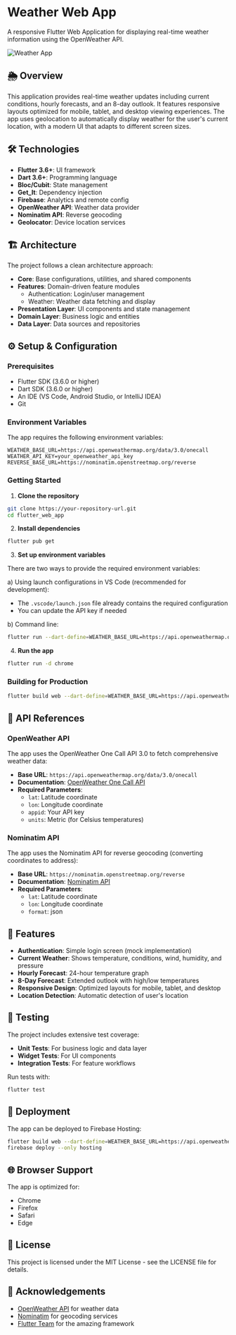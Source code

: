 # Weather Web App

A responsive Flutter Web Application for displaying real-time weather information using the OpenWeather API.

![Weather App](https://placehold.co/600x400?text=Weather+App)

## 🌦 Overview

This application provides real-time weather updates including current conditions, hourly forecasts, and an 8-day outlook. It features responsive layouts optimized for mobile, tablet, and desktop viewing experiences. The app uses geolocation to automatically display weather for the user's current location, with a modern UI that adapts to different screen sizes.

## 🛠 Technologies

- **Flutter 3.6+**: UI framework
- **Dart 3.6+**: Programming language
- **Bloc/Cubit**: State management
- **Get_It**: Dependency injection
- **Firebase**: Analytics and remote config
- **OpenWeather API**: Weather data provider
- **Nominatim API**: Reverse geocoding
- **Geolocator**: Device location services

## 🏗 Architecture

The project follows a clean architecture approach:

- **Core**: Base configurations, utilities, and shared components
- **Features**: Domain-driven feature modules
  - Authentication: Login/user management
  - Weather: Weather data fetching and display
- **Presentation Layer**: UI components and state management
- **Domain Layer**: Business logic and entities
- **Data Layer**: Data sources and repositories

## ⚙️ Setup & Configuration

### Prerequisites

- Flutter SDK (3.6.0 or higher)
- Dart SDK (3.6.0 or higher) 
- An IDE (VS Code, Android Studio, or IntelliJ IDEA)
- Git

### Environment Variables

The app requires the following environment variables:

```
WEATHER_BASE_URL=https://api.openweathermap.org/data/3.0/onecall
WEATHER_API_KEY=your_openweather_api_key
REVERSE_BASE_URL=https://nominatim.openstreetmap.org/reverse
```

### Getting Started

1. **Clone the repository**

```bash
git clone https://your-repository-url.git
cd flutter_web_app
```

2. **Install dependencies**

```bash
flutter pub get
```

3. **Set up environment variables**

There are two ways to provide the required environment variables:

a) Using launch configurations in VS Code (recommended for development):
   - The `.vscode/launch.json` file already contains the required configuration
   - You can update the API key if needed

b) Command line:
```bash
flutter run --dart-define=WEATHER_BASE_URL=https://api.openweathermap.org/data/3.0/onecall --dart-define=WEATHER_API_KEY=your_api_key --dart-define=REVERSE_BASE_URL=https://nominatim.openstreetmap.org/reverse
```

4. **Run the app**

```bash
flutter run -d chrome
```

### Building for Production

```bash
flutter build web --dart-define=WEATHER_BASE_URL=https://api.openweathermap.org/data/3.0/onecall --dart-define=WEATHER_API_KEY=your_api_key --dart-define=REVERSE_BASE_URL=https://nominatim.openstreetmap.org/reverse
```

## 🔑 API References

### OpenWeather API

The app uses the OpenWeather One Call API 3.0 to fetch comprehensive weather data:

- **Base URL**: `https://api.openweathermap.org/data/3.0/onecall`
- **Documentation**: [OpenWeather One Call API](https://openweathermap.org/api/one-call-3)
- **Required Parameters**:
  - `lat`: Latitude coordinate
  - `lon`: Longitude coordinate
  - `appid`: Your API key
  - `units`: Metric (for Celsius temperatures)

### Nominatim API

The app uses the Nominatim API for reverse geocoding (converting coordinates to address):

- **Base URL**: `https://nominatim.openstreetmap.org/reverse`
- **Documentation**: [Nominatim API](https://nominatim.org/release-docs/develop/api/Reverse/)
- **Required Parameters**:
  - `lat`: Latitude coordinate
  - `lon`: Longitude coordinate
  - `format`: json

## 📱 Features

- **Authentication**: Simple login screen (mock implementation)
- **Current Weather**: Shows temperature, conditions, wind, humidity, and pressure
- **Hourly Forecast**: 24-hour temperature graph
- **8-Day Forecast**: Extended outlook with high/low temperatures
- **Responsive Design**: Optimized layouts for mobile, tablet, and desktop
- **Location Detection**: Automatic detection of user's location

## 🧪 Testing

The project includes extensive test coverage:

- **Unit Tests**: For business logic and data layer
- **Widget Tests**: For UI components
- **Integration Tests**: For feature workflows

Run tests with:

```bash
flutter test
```

## 🚀 Deployment

The app can be deployed to Firebase Hosting:

```bash
flutter build web --dart-define=WEATHER_BASE_URL=https://api.openweathermap.org/data/3.0/onecall --dart-define=WEATHER_API_KEY=your_api_key --dart-define=REVERSE_BASE_URL=https://nominatim.openstreetmap.org/reverse
firebase deploy --only hosting
```

## 🌐 Browser Support

The app is optimized for:
- Chrome
- Firefox
- Safari
- Edge

## 📝 License

This project is licensed under the MIT License - see the LICENSE file for details.

## 🙏 Acknowledgements

- [OpenWeather API](https://openweathermap.org/) for weather data
- [Nominatim](https://nominatim.org/) for geocoding services
- [Flutter Team](https://flutter.dev/) for the amazing framework